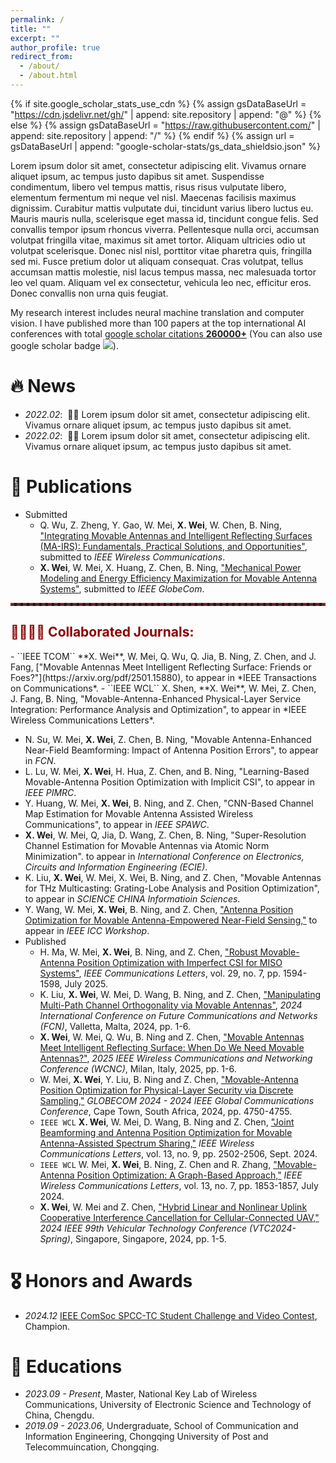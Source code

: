 ```yaml
---
permalink: /
title: ""
excerpt: ""
author_profile: true
redirect_from: 
  - /about/
  - /about.html
---
```


{% if site.google_scholar_stats_use_cdn %}
{% assign gsDataBaseUrl = "https://cdn.jsdelivr.net/gh/" | append: site.repository | append: "@" %}
{% else %}
{% assign gsDataBaseUrl = "https://raw.githubusercontent.com/" | append: site.repository | append: "/" %}
{% endif %}
{% assign url = gsDataBaseUrl | append: "google-scholar-stats/gs_data_shieldsio.json" %}

<span class='anchor' id='about-me'></span>

Lorem ipsum dolor sit amet, consectetur adipiscing elit. Vivamus ornare aliquet ipsum, ac tempus justo dapibus sit amet. Suspendisse condimentum, libero vel tempus mattis, risus risus vulputate libero, elementum fermentum mi neque vel nisl. Maecenas facilisis maximus dignissim. Curabitur mattis vulputate dui, tincidunt varius libero luctus eu. Mauris mauris nulla, scelerisque eget massa id, tincidunt congue felis. Sed convallis tempor ipsum rhoncus viverra. Pellentesque nulla orci, accumsan volutpat fringilla vitae, maximus sit amet tortor. Aliquam ultricies odio ut volutpat scelerisque. Donec nisl nisl, porttitor vitae pharetra quis, fringilla sed mi. Fusce pretium dolor ut aliquam consequat. Cras volutpat, tellus accumsan mattis molestie, nisl lacus tempus massa, nec malesuada tortor leo vel quam. Aliquam vel ex consectetur, vehicula leo nec, efficitur eros. Donec convallis non urna quis feugiat.

My research interest includes neural machine translation and computer vision. I have published more than 100 papers at the top international AI conferences with total <a href='https://scholar.google.com/citations?user=pkDJmeMAAAAJ'>google scholar citations <strong><span id='total_cit'>260000+</span></strong></a> (You can also use google scholar badge <a href='https://scholar.google.com/citations?user=pkDJmeMAAAAJ'><img src="https://img.shields.io/endpoint?url={{ url | url_encode }}&logo=Google%20Scholar&labelColor=f6f6f6&color=9cf&style=flat&label=citations"></a>).


# 🔥 News
- *2022.02*: &nbsp;🎉🎉 Lorem ipsum dolor sit amet, consectetur adipiscing elit. Vivamus ornare aliquet ipsum, ac tempus justo dapibus sit amet. 
- *2022.02*: &nbsp;🎉🎉 Lorem ipsum dolor sit amet, consectetur adipiscing elit. Vivamus ornare aliquet ipsum, ac tempus justo dapibus sit amet. 

# 📝 Publications
- Submitted
  - Q. Wu, Z. Zheng, Y. Gao, W. Mei, **X. Wei**, W. Chen, B. Ning, ["Integrating Movable Antennas and Intelligent Reflecting Surfaces (MA-IRS): Fundamentals, Practical Solutions, and Opportunities"](https://arxiv.org/abs/2506.14636), submitted to *IEEE Wireless Communications*.
  - **X. Wei**, W. Mei, X. Huang, Z. Chen, B. Ning, ["Mechanical Power Modeling and Energy Efficiency Maximization for Movable Antenna Systems"](https://arxiv.org/abs/2505.05914), submitted to *IEEE GlobeCom*.

<hr style="border: 2px dashed #B22222;" />
<h2 style="color: darkred;"> 👨‍👩‍👧‍👦 Collaborated Journals:</h2>
- ``IEEE TCOM`` **X. Wei**, W. Mei, Q. Wu, Q. Jia, B. Ning, Z. Chen, and J. Fang, ["Movable Antennas Meet Intelligent Reflecting Surface: Friends or Foes?"](https://arxiv.org/pdf/2501.15880), to appear in *IEEE Transactions on Communications*.
- ``IEEE WCL`` X. Shen, **X. Wei**, W. Mei, Z. Chen, J. Fang, B. Ning, "Movable-Antenna-Enhanced Physical-Layer Service Integration: Performance Analysis and Optimization", to appear in *IEEE Wireless Communications Letters*.



- N. Su, W. Mei, **X. Wei**, Z. Chen, B. Ning, "Movable Antenna-Enhanced Near-Field Beamforming: Impact of Antenna Position Errors", to appear in *FCN*.
- L. Lu, W. Mei, **X. Wei**, H. Hua, Z. Chen, and B. Ning, "Learning-Based Movable-Antenna Position Optimization with Implicit CSI", to appear in *IEEE PIMRC*.
- Y. Huang, W. Mei, **X. Wei**, B. Ning, and Z. Chen, "CNN-Based Channel Map Estimation for Movable Antenna Assisted Wireless Communications", to appear in *IEEE SPAWC*.
- **X. Wei**, W. Mei, Q, Jia, D. Wang, Z. Chen, B. Ning, "Super-Resolution Channel Estimation for Movable Antennas via Atomic Norm Minimization". to appear in *International Conference on Electronics, Circuits and Information Engineering (ECIE)*.
- K. Liu, **X. Wei**, W. Mei, X. Wei, B. Ning, and Z. Chen, "Movable Antennas for THz Multicasting: Grating-Lobe Analysis and Position Optimization", to appear in *SCIENCE CHINA Informatioin Sciences*.
- Y. Wang, W. Mei, **X. Wei**, B. Ning, and Z. Chen, ["Antenna Position Optimization for Movable Antenna-Empowered Near-Field Sensing,"](https://arxiv.org/abs/2502.03169) to appear in *IEEE ICC Workshop*. 
- Published
  - H. Ma, W. Mei, **X. Wei**, B. Ning, and Z. Chen, ["Robust Movable-Antenna Position Optimization with Imperfect CSI for MISO Systems"](https://arxiv.org/abs/2505.07035), *IEEE Communications Letters*, vol. 29, no. 7, pp. 1594-1598, July 2025.
  - K. Liu, **X. Wei**, W. Mei, D. Wang, B. Ning, and Z. Chen, ["Manipulating Multi-Path Channel Orthogonality via Movable Antennas"](https://ieeexplore.ieee.org/document/10985353), *2024 International Conference on Future Communications and Networks (FCN)*, Valletta, Malta, 2024, pp. 1-6.
  - **X. Wei**, W. Mei, Q. Wu, B. Ning and Z. Chen, ["Movable Antennas Meet Intelligent Reflecting Surface: When Do We Need Movable Antennas?"](https://arxiv.org/abs/2408.15668), *2025 IEEE Wireless Communications and Networking Conference (WCNC)*, Milan, Italy, 2025, pp. 1-6.
  - W. Mei, **X. Wei**, Y. Liu, B. Ning and Z. Chen, ["Movable-Antenna Position Optimization for Physical-Layer Security via Discrete Sampling,"](https://ieeexplore.ieee.org/document/10901621) *GLOBECOM 2024 - 2024 IEEE Global Communications Conference*, Cape Town, South Africa, 2024, pp. 4750-4755.
  - ``IEEE WCL`` **X. Wei**, W. Mei, D. Wang, B. Ning and Z. Chen, ["Joint Beamforming and Antenna Position Optimization for Movable Antenna-Assisted Spectrum Sharing,"](https://ieeexplore.ieee.org/abstract/document/10579873) *IEEE Wireless Communications Letters*, vol. 13, no. 9, pp. 2502-2506, Sept. 2024.
  - ``IEEE WCL`` W. Mei, **X. Wei**, B. Ning, Z. Chen and R. Zhang, ["Movable-Antenna Position Optimization: A Graph-Based Approach,"](https://ieeexplore.ieee.org/abstract/document/10508218) *IEEE Wireless Communications Letters*, vol. 13, no. 7, pp. 1853-1857, July 2024.
  - **X. Wei**, W. Mei and Z. Chen, ["Hybrid Linear and Nonlinear Uplink Cooperative Interference Cancellation for Cellular-Connected UAV,"](https://ieeexplore.ieee.org/abstract/document/10683202) *2024 IEEE 99th Vehicular Technology Conference (VTC2024-Spring)*, Singapore, Singapore, 2024, pp. 1-5.

# 🎖 Honors and Awards
- *2024.12* [IEEE ComSoc SPCC-TC Student Challenge and Video Contest](https://news.uestc.edu.cn/?n=UestcNews.Front.DocumentV2.ArticlePage&Id=94324), Champion.

# 📖 Educations
- *2023.09 - Present*, Master, National Key Lab of Wireless Communications, University of Electronic Science and Technology of China, Chengdu. 
- *2019.09 - 2023.06*, Undergraduate, School of Communication and Information Engineering, Chongqing University of Post and Telecommuincation, Chongqing.
